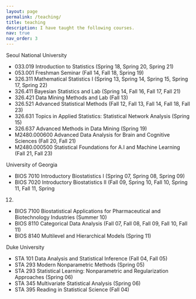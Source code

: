 ```yaml
---
layout: page
permalink: /teaching/
title: teaching
description: I have taught the following courses.
nav: true
nav_order: 3
---
```


Seoul National University

- 033.019 Introduction to Statistics (Spring 18, Spring 20, Spring 21)
- 053.001 Freshman Seminar (Fall 14, Fall 18, Spring 19)
- 326.311 Mathematical Statistics I (Spring 13, Spring 14, Spring 15, Spring 17, Spring 22)
- 326.411 Bayesian Statistics and Lab (Spring 14, Fall 16, Fall 17, Fall 21)
- 326.421 Data Mining Methods and Lab (Fall 13)
- 326.521 Advanced Statistical Methods (Fall 12, Fall 13, Fall 14, Fall 18, Fall 23)
- 326.631 Topics in Applied Statistics: Statistical Network Analysis (Spring 15)
- 326.637 Advanced Methods in Data Mining (Spring 19)
- M2480.000600 Advanced Data Analysis for Brain and Cognitive Sciences (Fall 20, Fall 21)
- M2480.000500 Statistical Foundations for A.I and Machine Learning (Fall 21, Fall 23)


University of Georgia
- BIOS 7010 Introductory Biostatistics I (Spring 07, Spring 08, Spring 09)
- BIOS 7020 Introductory Biostatistics II (Fall 09, Spring 10, Fall 10, Spring 11, Fall 11, Spring
12)
- BIOS 7100 Biostatistical Applications for Pharmaceutical and Biotechnology Industries (Summer 10)
- BIOS 8110 Categorical Data Analysis (Fall 07, Fall 08, Fall 09, Fall 10, Fall 11)
- BIOS 8140 Multilevel and Hierarchical Models (Spring 11)


Duke University
-  STA 101 Data Analysis and Statistical Inference (Fall 04, Fall 05)
- STA 293 Modern Nonparametric Methods (Spring 05)
- STA 293 Statistical Learning: Nonparametric and Regularization Approaches (Spring 06)
- STA 345 Multivariate Statistical Analysis (Spring 06)
- STA 395 Reading in Statistical Science (Fall 04)